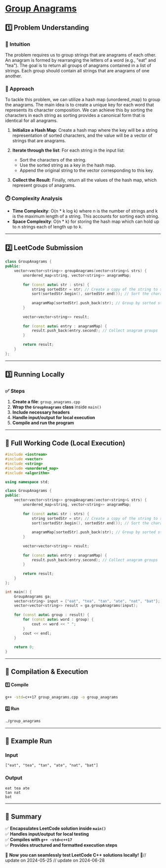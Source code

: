 # **[Group Anagrams](https://leetcode.com/problems/group-anagrams/description/)**  

## **1️⃣ Problem Understanding**  
### **📌 Intuition**  
The problem requires us to group strings that are anagrams of each other. An anagram is formed by rearranging the letters of a word (e.g., "eat" and "tea"). The goal is to return all groups of anagrams contained in a list of strings. Each group should contain all strings that are anagrams of one another.

### **🚀 Approach**  
To tackle this problem, we can utilize a hash map (unordered_map) to group the anagrams. The main idea is to create a unique key for each word that represents its character composition. We can achieve this by sorting the characters in each string as sorting provides a canonical form that is identical for all anagrams.

1. **Initialize a Hash Map**: Create a hash map where the key will be a string representation of sorted characters, and the value will be a vector of strings that are anagrams.
  
2. **Iterate through the list**: For each string in the input list:
    - Sort the characters of the string.
    - Use the sorted string as a key in the hash map.
    - Append the original string to the vector corresponding to this key.

3. **Collect the Result**: Finally, return all the values of the hash map, which represent groups of anagrams.

### **⏱️ Complexity Analysis**  
- **Time Complexity**: O(n * k log k) where n is the number of strings and k is the maximum length of a string. This accounts for sorting each string.
- **Space Complexity**: O(n * k) for storing the hash map which can hold up to n strings each of length up to k.

---  

## **2️⃣ LeetCode Submission**  
```cpp
class GroupAnagrams {
public:
    vector<vector<string>> groupAnagrams(vector<string>& strs) {
        unordered_map<string, vector<string>> anagramMap;
        
        for (const auto& str : strs) {
            string sortedStr = str; // Create a copy of the string to sort
            sort(sortedStr.begin(), sortedStr.end()); // Sort the characters
            
            anagramMap[sortedStr].push_back(str); // Group by sorted string
        }
        
        vector<vector<string>> result;
        
        for (const auto& entry : anagramMap) {
            result.push_back(entry.second); // Collect anagram groups
        }
        
        return result;
    }
};
```  

---  

## **3️⃣ Running Locally**  
### **✅ Steps**  
1. **Create a file**: `group_anagrams.cpp`  
2. **Wrap the `GroupAnagrams` class** inside `main()`  
3. **Include necessary headers**  
4. **Handle input/output for local execution**  
5. **Compile and run the program**  

---  

## **📝 Full Working Code (Local Execution)**  
```cpp
#include <iostream>
#include <vector>
#include <string>
#include <unordered_map>
#include <algorithm>

using namespace std;

class GroupAnagrams {
public:
    vector<vector<string>> groupAnagrams(vector<string>& strs) {
        unordered_map<string, vector<string>> anagramMap;
        
        for (const auto& str : strs) {
            string sortedStr = str; // Create a copy of the string to sort
            sort(sortedStr.begin(), sortedStr.end()); // Sort the characters
            
            anagramMap[sortedStr].push_back(str); // Group by sorted string
        }
        
        vector<vector<string>> result;
        
        for (const auto& entry : anagramMap) {
            result.push_back(entry.second); // Collect anagram groups
        }
        
        return result;
    }
};

int main() {
    GroupAnagrams ga;
    vector<string> input = {"eat", "tea", "tan", "ate", "nat", "bat"};
    vector<vector<string>> result = ga.groupAnagrams(input);
    
    for (const auto& group : result) {
        for (const auto& word : group) {
            cout << word << " ";
        }
        cout << endl;
    }
    
    return 0;
}
```  

---  

## **🔧 Compilation & Execution**  
#### **1️⃣ Compile**  
```bash
g++ -std=c++17 group_anagrams.cpp -o group_anagrams
```  

#### **2️⃣ Run**  
```bash
./group_anagrams
```  

---  

## **🎯 Example Run**  
### **Input**  
```
["eat", "tea", "tan", "ate", "nat", "bat"]
```  
### **Output**  
```
eat tea ate 
tan nat 
bat 
```  

---  

## **📌 Summary**  
✅ **Encapsulates LeetCode solution inside `main()`**  
✅ **Handles input/output for local testing**  
✅ **Compiles with `g++ -std=c++17`**  
✅ **Provides structured and formatted execution steps**  

🚀 **Now you can seamlessly test LeetCode C++ solutions locally!** 🚀// update on 2024-05-25
// update on 2024-06-28
